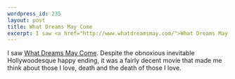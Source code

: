 ```yaml
--- 
wordpress_id: 235
layout: post
title: What Dreams May Come
excerpt: I saw <a href="http://www.whatdreamsmay.com/">What Dreams May Come</a>.  Despite the obnoxious inevitable Hollywoodesque happy ending, it was a fairly decent movie that made me think about those I love, death and the death of those I love.
---
```

I saw <a href="http://www.whatdreamsmay.com/">What Dreams May Come</a>.  Despite the obnoxious inevitable Hollywoodesque happy ending, it was a fairly decent movie that made me think about those I love, death and the death of those I love.

